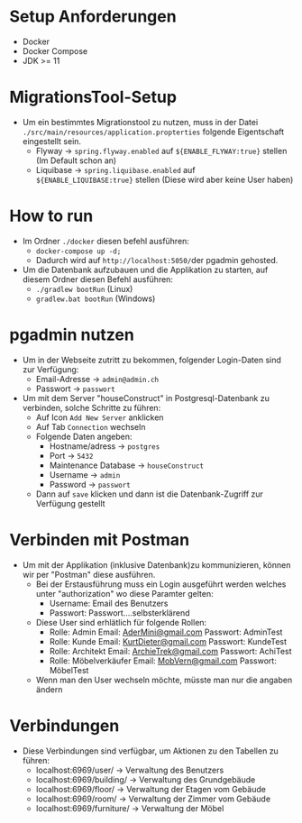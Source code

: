 # Setup Anforderungen

  * Docker
  * Docker Compose
  * JDK >= 11

# MigrationsTool-Setup

  * Um ein bestimmtes Migrationstool zu nutzen, muss in der Datei `./src/main/resources/application.propterties` folgende Eigentschaft eingestellt sein.
    * Flyway -> `spring.flyway.enabled` auf `${ENABLE_FLYWAY:true}` stellen (Im Default schon an)
    * Liquibase -> `spring.liquibase.enabled` auf `${ENABLE_LIQUIBASE:true}` stellen (Diese wird aber keine User haben)
  
# How to run

  * Im Ordner `./docker` diesen befehl ausführen:
    * `docker-compose up -d;`
    * Dadurch wird auf `http://localhost:5050/`der pgadmin gehosted.
  * Um die Datenbank aufzubauen und die Applikation zu starten, auf diesem Ordner diesen Befehl ausführen:
    * `./gradlew bootRun` (Linux)
    * `gradlew.bat bootRun` (Windows)

# pgadmin nutzen

  * Um in der Webseite zutritt zu bekommen, folgender Login-Daten sind zur Verfügung:
    * Email-Adresse -> `admin@admin.ch`
    * Passwort -> `passwort`
  * Um mit dem Server "houseConstruct" in Postgresql-Datenbank zu verbinden, solche Schritte zu führen:
    * Auf Icon `Add New Server` anklicken
    * Auf Tab `Connection` wechseln
    * Folgende Daten angeben:
      * Hostname/adress -> `postgres`
      * Port -> `5432`
      * Maintenance Database -> `houseConstruct`
      * Username -> `admin`
      * Password -> `passwort`
    * Dann auf `save` klicken und dann ist die Datenbank-Zugriff zur Verfügung gestellt


# Verbinden mit Postman
  * Um mit der Applikation (inklusive Datenbank)zu kommunizieren, können wir per "Postman" diese ausführen.
    * Bei der Erstausführung muss ein Login ausgeführt werden welches unter "authorization" wo diese Paramter gelten:
      * Username: Email des Benutzers
      * Passwort: Passwort....selbsterklärend
    * Diese User sind erhlätlich für folgende Rollen:
      * Rolle: Admin          Email: AderMini@gmail.com   Passwort: AdminTest
      * Rolle: Kunde          Email: KurtDieter@gmail.com Passwort: KundeTest
      * Rolle: Architekt      Email: ArchieTrek@gmail.com Passwort: AchiTest
      * Rolle: Möbelverkäufer Email: MobVern@gmail.com    Passwort: MöbelTest
    * Wenn man den User wechseln möchte, müsste man nur die angaben ändern

# Verbindungen
  * Diese Verbindungen sind verfügbar, um Aktionen zu den Tabellen zu führen:
    * localhost:6969/user/      ->  Verwaltung des Benutzers
    * localhost:6969/building/  ->  Verwaltung des Grundgebäude
    * localhost:6969/floor/     ->  Verwaltung der Etagen vom Gebäude
    * localhost:6969/room/      ->  Verwaltung der Zimmer vom Gebäude
    * localhost:6969/furniture/ ->  Verwaltung der Möbel